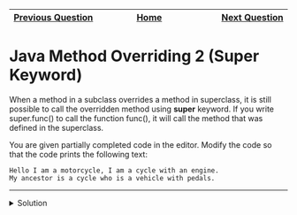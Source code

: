 | <img width=1000>[Previous Question](https://github.com/Kevin-Lago/java-hackerrank-solutions/tree/main/src/object_oriented_programming/java_method_overriding)</img> | <img width=1000>[Home](https://github.com/Kevin-Lago/java-hackerrank-solutions)</img> | <img width=1000>[Next Question](https://github.com/Kevin-Lago/java-hackerrank-solutions/tree/main/src/object_oriented_programming/java_instanceof_keyword)</img> |
|:---|:---:|---:|

# Java Method Overriding 2 (Super Keyword)

When a method in a subclass overrides a method in superclass, it is still possible to call the overridden method using __super__ keyword. If you write super.func() to call the function func(), it will call the method that was defined in the superclass.

You are given partially completed code in the editor. Modify the code so that the code prints the following text:

```
Hello I am a motorcycle, I am a cycle with an engine.
My ancestor is a cycle who is a vehicle with pedals.
```

---

<details><summary>Solution</summary>
    
```java

```
</details>